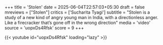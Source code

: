 +++
title = 'Stolen'
date = 2025-06-04T22:57:03+05:30
draft = false
mreviews = ["Stolen"]
critics = ['Sucharita Tyagi']
subtitle = "Stolen is a study of a new kind of angry young man in India, with a directionless anger. Like a firecracker that’s gone off in the wrong direction"
media = 'video'
source = 'uopxDs4Rfsk'
score = 9
+++

{{< youtube id="uopxDs4Rfsk" loading="lazy" >}}
